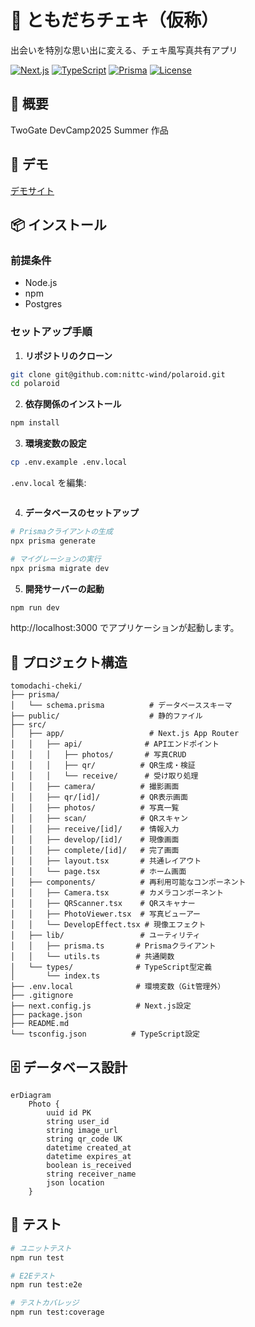 # 📸 ともだちチェキ（仮称）

出会いを特別な思い出に変える、チェキ風写真共有アプリ

[![Next.js](https://img.shields.io/badge/Next.js-14.0-black)](https://nextjs.org/)
[![TypeScript](https://img.shields.io/badge/TypeScript-5.0-blue)](https://www.typescriptlang.org/)
[![Prisma](https://img.shields.io/badge/Prisma-5.0-2D3748)](https://www.prisma.io/)
[![License](https://img.shields.io/badge/license-MIT-green)](LICENSE)

## 🎯 概要
TwoGate DevCamp2025 Summer 作品

## 🚀 デモ

[デモサイト](https://polaroid-kappa.vercel.app)

## 📦 インストール

### 前提条件
- Node.js
- npm
- Postgres

### セットアップ手順

1. **リポジトリのクローン**
```bash
git clone git@github.com:nittc-wind/polaroid.git
cd polaroid
```

2. **依存関係のインストール**
```bash
npm install
```

3. **環境変数の設定**
```bash
cp .env.example .env.local
```

`.env.local` を編集:
```env
```

4. **データベースのセットアップ**
```bash
# Prismaクライアントの生成
npx prisma generate

# マイグレーションの実行
npx prisma migrate dev
```

5. **開発サーバーの起動**
```bash
npm run dev
```

http://localhost:3000 でアプリケーションが起動します。

## 📁 プロジェクト構造

```
tomodachi-cheki/
├── prisma/
│   └── schema.prisma          # データベーススキーマ
├── public/                    # 静的ファイル
├── src/
│   ├── app/                   # Next.js App Router
│   │   ├── api/              # APIエンドポイント
│   │   │   ├── photos/       # 写真CRUD
│   │   │   ├── qr/          # QR生成・検証
│   │   │   └── receive/      # 受け取り処理
│   │   ├── camera/          # 撮影画面
│   │   ├── qr/[id]/         # QR表示画面
│   │   ├── photos/          # 写真一覧
│   │   ├── scan/            # QRスキャン
│   │   ├── receive/[id]/    # 情報入力
│   │   ├── develop/[id]/    # 現像画面
│   │   ├── complete/[id]/   # 完了画面
│   │   ├── layout.tsx       # 共通レイアウト
│   │   └── page.tsx         # ホーム画面
│   ├── components/          # 再利用可能なコンポーネント
│   │   ├── Camera.tsx       # カメラコンポーネント
│   │   ├── QRScanner.tsx    # QRスキャナー
│   │   ├── PhotoViewer.tsx  # 写真ビューアー
│   │   └── DevelopEffect.tsx # 現像エフェクト
│   ├── lib/                 # ユーティリティ
│   │   ├── prisma.ts       # Prismaクライアント
│   │   └── utils.ts        # 共通関数
│   └── types/              # TypeScript型定義
│       └── index.ts
├── .env.local              # 環境変数（Git管理外）
├── .gitignore
├── next.config.js          # Next.js設定
├── package.json
├── README.md
└── tsconfig.json          # TypeScript設定
```

## 🗄️ データベース設計

```mermaid
erDiagram
    Photo {
        uuid id PK
        string user_id
        string image_url
        string qr_code UK
        datetime created_at
        datetime expires_at
        boolean is_received
        string receiver_name
        json location
    }
```

## 🧪 テスト

```bash
# ユニットテスト
npm run test

# E2Eテスト
npm run test:e2e

# テストカバレッジ
npm run test:coverage
```
